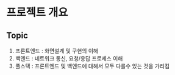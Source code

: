 # 프로젝트 개요
## Topic
1. 프론트엔드 : 화면설계 및 구현의 이해
2. 백엔드 : 네트워크 통신, 요청/응답 프로세스 이해
3. 풀스택 : 프론트엔드 및 백엔드에 대해서 모두 다를수 있는 것을 가리킴
